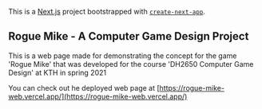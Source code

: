This is a [Next.js](https://nextjs.org/) project bootstrapped with [`create-next-app`](https://github.com/vercel/next.js/tree/canary/packages/create-next-app).

## Rogue Mike - A Computer Game Design Project

This is a web page made for demonstrating the concept for the game 'Rogue Mike' that was developed for the course 'DH2650 Computer Game Design' at KTH in spring 2021 

You can check out he deployed web page at [https://rogue-mike-web.vercel.app/](https://rogue-mike-web.vercel.app/)
